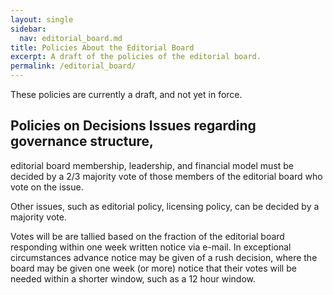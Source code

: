 ```yaml
---
layout: single
sidebar:
  nav: editorial_board.md
title: Policies About the Editorial Board
excerpt: A draft of the policies of the editorial board.
permalink: /editorial_board/
---
```


These policies are currently a draft, and not yet in force.

## Policies on Decisions Issues regarding governance structure,
editorial board membership, leadership, and financial model must be
decided by a 2/3 majority vote of those members of the editorial board
who vote on the issue.

Other issues, such as editorial policy, licensing policy, can be
decided by a majority vote.

Votes will be are tallied based on the fraction of the editorial board
responding within one week written notice via e-mail. In exceptional
circumstances advance notice may be given of a rush decision, where
the board may be given one week (or more) notice that their votes will
be needed within a shorter window, such as a 12 hour window.
